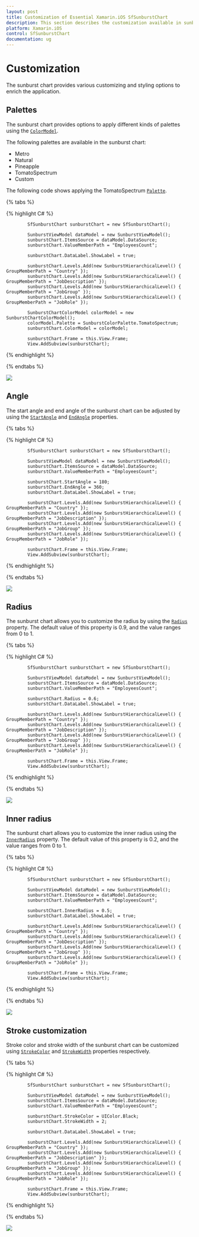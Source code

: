 ```yaml
---
layout: post
title: Customization of Essential Xamarin.iOS SfSunburstChart
description: This section describes the customization available in sunburst chart.
platform: Xamarin.iOS
control: SfSunburstChart
documentation: ug
---
```


# Customization

The sunburst chart provides various customizing and styling options to enrich the application.

## Palettes

The sunburst chart provides options to apply different kinds of palettes using the [`ColorModel`](https://help.syncfusion.com/cr/cref_files/xamarin-ios/sfsunburstchart/Syncfusion.SfSunburstChart.iOS~Syncfusion.SfSunburstChart.iOS.SfSunburstChart~ColorModel.html).

The following palettes are available in the sunburst chart:

* Metro
* Natural
* Pineapple
* TomatoSpectrum
* Custom

The following code shows applying the TomatoSpectrum [`Palette`](https://help.syncfusion.com/cr/cref_files/xamarin-ios/sfsunburstchart/Syncfusion.SfSunburstChart.iOS~Syncfusion.SfSunburstChart.iOS.SunburstChartColorModel~Palette.html).

{% tabs %} 

{% highlight C# %} 

            SfSunburstChart sunburstChart = new SfSunburstChart();

            SunburstViewModel dataModel = new SunburstViewModel();
            sunburstChart.ItemsSource = dataModel.DataSource;
            sunburstChart.ValueMemberPath = "EmployeesCount";

            sunburstChart.DataLabel.ShowLabel = true;

            sunburstChart.Levels.Add(new SunburstHierarchicalLevel() { GroupMemberPath = "Country" });
            sunburstChart.Levels.Add(new SunburstHierarchicalLevel() { GroupMemberPath = "JobDescription" });
            sunburstChart.Levels.Add(new SunburstHierarchicalLevel() { GroupMemberPath = "JobGroup" });
            sunburstChart.Levels.Add(new SunburstHierarchicalLevel() { GroupMemberPath = "JobRole" });

            SunburstChartColorModel colorModel = new SunburstChartColorModel();
            colorModel.Palette = SunburstColorPalette.TomatoSpectrum;
            sunburstChart.ColorModel = colorModel;

            sunburstChart.Frame = this.View.Frame;
            View.AddSubview(sunburstChart);  

{% endhighlight %}

{% endtabs %} 

![](Customization_images/Palette.png)

## Angle

The start angle and end angle of the sunburst chart can be adjusted by using the [`StartAngle`](https://help.syncfusion.com/cr/cref_files/xamarin-ios/sfsunburstchart/Syncfusion.SfSunburstChart.iOS~Syncfusion.SfSunburstChart.iOS.SfSunburstChart~StartAngle.html) and [`EndAngle`](https://help.syncfusion.com/cr/cref_files/xamarin-ios/sfsunburstchart/Syncfusion.SfSunburstChart.iOS~Syncfusion.SfSunburstChart.iOS.SfSunburstChart~StartAngle.html) properties.

{% tabs %} 

{% highlight C# %} 

            SfSunburstChart sunburstChart = new SfSunburstChart();          

            SunburstViewModel dataModel = new SunburstViewModel();
            sunburstChart.ItemsSource = dataModel.DataSource;
            sunburstChart.ValueMemberPath = "EmployeesCount";

            sunburstChart.StartAngle = 180;
            sunburstChart.EndAngle = 360;
            sunburstChart.DataLabel.ShowLabel = true;

            sunburstChart.Levels.Add(new SunburstHierarchicalLevel() { GroupMemberPath = "Country" });
            sunburstChart.Levels.Add(new SunburstHierarchicalLevel() { GroupMemberPath = "JobDescription" });
            sunburstChart.Levels.Add(new SunburstHierarchicalLevel() { GroupMemberPath = "JobGroup" });
            sunburstChart.Levels.Add(new SunburstHierarchicalLevel() { GroupMemberPath = "JobRole" });
            
            sunburstChart.Frame = this.View.Frame;
            View.AddSubview(sunburstChart);     

{% endhighlight %}

{% endtabs %} 

![](Customization_images/Angle.png)

## Radius

The sunburst chart allows you to customize the radius by using the [`Radius`](https://help.syncfusion.com/cr/cref_files/xamarin-ios/sfsunburstchart/Syncfusion.SfSunburstChart.iOS~Syncfusion.SfSunburstChart.iOS.SfSunburstChart~Radius.html) property. The default value of this property is 0.9, and the value ranges from 0 to 1.

{% tabs %} 

{% highlight C# %} 

            SfSunburstChart sunburstChart = new SfSunburstChart();           

            SunburstViewModel dataModel = new SunburstViewModel();
            sunburstChart.ItemsSource = dataModel.DataSource;
            sunburstChart.ValueMemberPath = "EmployeesCount";

            sunburstChart.Radius = 0.6;
            sunburstChart.DataLabel.ShowLabel = true;

            sunburstChart.Levels.Add(new SunburstHierarchicalLevel() { GroupMemberPath = "Country" });
            sunburstChart.Levels.Add(new SunburstHierarchicalLevel() { GroupMemberPath = "JobDescription" });
            sunburstChart.Levels.Add(new SunburstHierarchicalLevel() { GroupMemberPath = "JobGroup" });
            sunburstChart.Levels.Add(new SunburstHierarchicalLevel() { GroupMemberPath = "JobRole" });          

            sunburstChart.Frame = this.View.Frame;
            View.AddSubview(sunburstChart);   

{% endhighlight %}

{% endtabs %} 

![](Customization_images/Radius.png)

## Inner radius

The sunburst chart allows you to customize the inner radius using the [`InnerRadius`](https://help.syncfusion.com/cr/cref_files/xamarin-ios/sfsunburstchart/Syncfusion.SfSunburstChart.iOS~Syncfusion.SfSunburstChart.iOS.SfSunburstChart~InnerRadius.html) property. The default value of this property is 0.2, and the value ranges from 0 to 1.

{% tabs %} 

{% highlight C# %} 

            SfSunburstChart sunburstChart = new SfSunburstChart();
            
            SunburstViewModel dataModel = new SunburstViewModel();
            sunburstChart.ItemsSource = dataModel.DataSource;
            sunburstChart.ValueMemberPath = "EmployeesCount";

            sunburstChart.InnerRadius = 0.5;
            sunburstChart.DataLabel.ShowLabel = true;

            sunburstChart.Levels.Add(new SunburstHierarchicalLevel() { GroupMemberPath = "Country" });
            sunburstChart.Levels.Add(new SunburstHierarchicalLevel() { GroupMemberPath = "JobDescription" });
            sunburstChart.Levels.Add(new SunburstHierarchicalLevel() { GroupMemberPath = "JobGroup" });
            sunburstChart.Levels.Add(new SunburstHierarchicalLevel() { GroupMemberPath = "JobRole" });                 

            sunburstChart.Frame = this.View.Frame;
            View.AddSubview(sunburstChart);  

{% endhighlight %}

{% endtabs %} 

![](Customization_images/InnerRadius.png)

## Stroke customization

Stroke color and stroke width of the sunburst chart can be customized using [`StrokeColor`](https://help.syncfusion.com/cr/cref_files/xamarin-ios/sfsunburstchart/Syncfusion.SfSunburstChart.iOS~Syncfusion.SfSunburstChart.iOS.SfSunburstChart~StrokeColor.html) and [`StrokeWidth`](https://help.syncfusion.com/cr/cref_files/xamarin-ios/sfsunburstchart/Syncfusion.SfSunburstChart.iOS~Syncfusion.SfSunburstChart.iOS.SfSunburstChart~StrokeWidth.html) properties respectively.

{% tabs %} 

{% highlight C# %} 

            SfSunburstChart sunburstChart = new SfSunburstChart();
            
            SunburstViewModel dataModel = new SunburstViewModel();
            sunburstChart.ItemsSource = dataModel.DataSource;
            sunburstChart.ValueMemberPath = "EmployeesCount";

            sunburstChart.StrokeColor = UIColor.Black;
            sunburstChart.StrokeWidth = 2;

            sunburstChart.DataLabel.ShowLabel = true;

            sunburstChart.Levels.Add(new SunburstHierarchicalLevel() { GroupMemberPath = "Country" });
            sunburstChart.Levels.Add(new SunburstHierarchicalLevel() { GroupMemberPath = "JobDescription" });
            sunburstChart.Levels.Add(new SunburstHierarchicalLevel() { GroupMemberPath = "JobGroup" });
            sunburstChart.Levels.Add(new SunburstHierarchicalLevel() { GroupMemberPath = "JobRole" });                     

            sunburstChart.Frame = this.View.Frame;
            View.AddSubview(sunburstChart);  

{% endhighlight %}

{% endtabs %} 

![](Customization_images/Stroke.png)